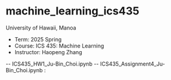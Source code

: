 # machine_learning_ics435
University of Hawaii, Manoa
- Term: 2025 Spring
- Course: ICS 435: Machine Learning
- Instructor: Haopeng Zhang


-- ICS435_HW1_Ju-Bin_Choi.ipynb
-- ICS435_Assignment4_Ju-Bin_Choi.ipynb : 

